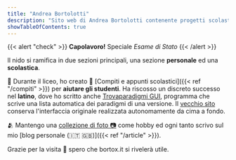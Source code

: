 ```yaml
--- 
title: "Andrea Bortolotti"
description: "Sito web di Andrea Bortolotti contenente progetti scolastici su compiti ed appunti come articoli su computer e tecnologia."
showTableOfContents: true
---
```


{{< alert "check" >}}
**Capolavoro!** Speciale *Esame di Stato*
{{< /alert >}}

Il nido si ramifica in due sezioni principali, una sezione **personale** ed una **scolastica**.



:school: Durante il liceo, ho creato :school_satchel: [Compiti e appunti scolastici]({{< ref "/compiti" >}}) per **aiutare gli studenti**. Ha riscosso un discreto successo nel **latino**, dove ho scritto anche <a target="_blank" href="https://bortox.it/trovaparadigmi/"> Trovaparadigmi GUI</a>, programma che scrive una lista automatica dei paradigmi di una versione. Il <a target="_blank" href="https://bortox.it/Compiti-scolastici/"> vecchio sito </a> conserva l'interfaccia originale realizzata autonomamente da cima a fondo.



:people_hugging: Mantengo una  <a target="_blank" href="https://bortox.it/galleria/"> collezione di foto 📷</a> come hobby ed ogni tanto scrivo sul mio [blog personale (:it: :uk:)]({{< ref "/article" >}}). 


Grazie per la visita :clap: spero che bortox.it si rivelerà utile. 